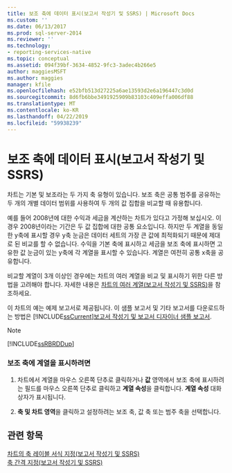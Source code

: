 ```yaml
---
title: 보조 축에 데이터 표시(보고서 작성기 및 SSRS) | Microsoft Docs
ms.custom: ''
ms.date: 06/13/2017
ms.prod: sql-server-2014
ms.reviewer: ''
ms.technology:
- reporting-services-native
ms.topic: conceptual
ms.assetid: 094f39bf-3634-4852-9fc3-3adec4b266e5
author: maggiesMSFT
ms.author: maggies
manager: kfile
ms.openlocfilehash: e52bfb513d27225a6ae13593d2e6a196447c3d0d
ms.sourcegitcommit: 8d6fb6bbe3491925909b83103c409effa006df88
ms.translationtype: MT
ms.contentlocale: ko-KR
ms.lasthandoff: 04/22/2019
ms.locfileid: "59938239"
---
```

# <a name="plot-data-on-a-secondary-axis-report-builder-and-ssrs"></a>보조 축에 데이터 표시(보고서 작성기 및 SSRS)
  차트는 기본 및 보조라는 두 가지 축 유형이 있습니다. 보조 축은 공통 범주를 공유하는 두 개의 개별 데이터 범위를 사용하여 두 개의 값 집합을 비교할 때 유용합니다.  
  
 예를 들어 2008년에 대한 수익과 세금을 계산하는 차트가 있다고 가정해 보십시오. 이 경우 2008년이라는 기간은 두 값 집합에 대한 공통 요소입니다. 하지만 두 계열을 동일한 y축에 표시할 경우 y축 눈금은 데이터 세트의 가장 큰 값에 최적화되기 때문에 제대로 된 비교를 할 수 없습니다. 수익을 기본 축에 표시하고 세금을 보조 축에 표시하면 고유한 값 눈금이 있는 y축에 각 계열을 표시할 수 있습니다. 계열은 여전히 공통 x축을 공유합니다.  
  
 비교할 계열이 3개 이상인 경우에는 차트의 여러 계열을 비교 및 표시하기 위한 다른 방법을 고려해야 합니다. 자세한 내용은 [차트의 여러 계열&#40;보고서 작성기 및 SSRS&#41;](multiple-series-on-a-chart-report-builder-and-ssrs.md)을 참조하세요.  
  
 이 차트의 예는 예제 보고서로 제공됩니다. 이 샘플 보고서 및 기타 보고서를 다운로드하는 방법은 [!INCLUDE[ssCurrent](../../includes/sscurrent-md.md)][보고서 작성기 및 보고서 디자이너 샘플 보고서](https://go.microsoft.com/fwlink/?LinkId=198283).  
  
> [!NOTE]  
>  [!INCLUDE[ssRBRDDup](../../includes/ssrbrddup-md.md)]  
  
### <a name="to-plot-a-series-on-the-secondary-axis"></a>보조 축에 계열을 표시하려면  
  
1.  차트에서 계열을 마우스 오른쪽 단추로 클릭하거나 **값** 영역에서 보조 축에 표시하려는 필드를 마우스 오른쪽 단추로 클릭하고 **계열 속성**을 클릭합니다. **계열 속성** 대화 상자가 표시됩니다.  
  
2.  **축 및 차트 영역**을 클릭하고 설정하려는 보조 축, 값 축 또는 범주 축을 선택합니다.  
  
## <a name="see-also"></a>관련 항목  
 [차트의 축 레이블 서식 지정&#40;보고서 작성기 및 SSRS&#41;](formatting-axis-labels-on-a-chart-report-builder-and-ssrs.md)   
 [축 간격 지정&#40;보고서 작성기 및 SSRS&#41;](specify-an-axis-interval-report-builder-and-ssrs.md)  
  
  

